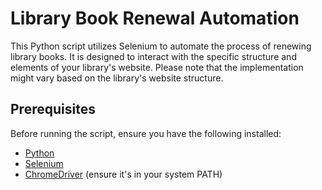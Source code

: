 # Library Book Renewal Automation

This Python script utilizes Selenium to automate the process of renewing library books. It is designed to interact with the specific structure and elements of your library's website. Please note that the implementation might vary based on the library's website structure.

## Prerequisites

Before running the script, ensure you have the following installed:

- [Python](https://www.python.org/downloads/)
- [Selenium](https://pypi.org/project/selenium/)
- [ChromeDriver](https://sites.google.com/chromium.org/driver/) (ensure it's in your system PATH)


